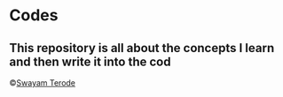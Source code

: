 # Codes

This repository is all about the concepts I learn and then write it into the  cod
---
©[Swayam Terode](https://www.instagram.com/swayamterode/)
